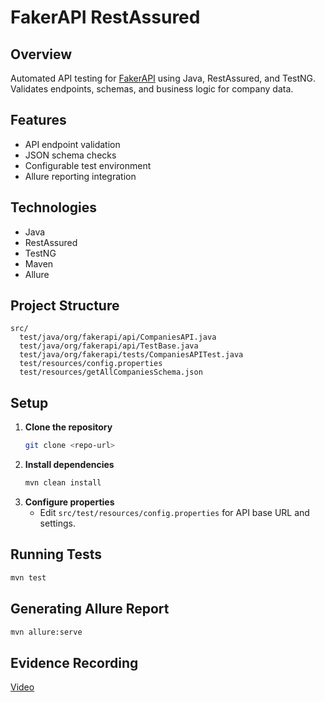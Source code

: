 # FakerAPI RestAssured

## Overview
Automated API testing for [FakerAPI](https://fakerapi.it/) using Java, RestAssured, and TestNG. Validates endpoints, schemas, and business logic for company data.

## Features
- API endpoint validation
- JSON schema checks
- Configurable test environment
- Allure reporting integration

## Technologies
- Java
- RestAssured
- TestNG
- Maven
- Allure

## Project Structure
```
src/
  test/java/org/fakerapi/api/CompaniesAPI.java
  test/java/org/fakerapi/api/TestBase.java
  test/java/org/fakerapi/tests/CompaniesAPITest.java
  test/resources/config.properties
  test/resources/getAllCompaniesSchema.json
```

## Setup
1. **Clone the repository**
   ```sh
   git clone <repo-url>
   ```
2. **Install dependencies**
   ```sh
   mvn clean install
   ```
3. **Configure properties**
   - Edit `src/test/resources/config.properties` for API base URL and settings.

## Running Tests
```sh
mvn test
```

## Generating Allure Report
```sh
mvn allure:serve
```

## Evidence Recording

[Video](https://drive.google.com/drive/folders/1SWglgixa5DsJti6LuJCnJcoH0rfWEx0l?usp=sharing)